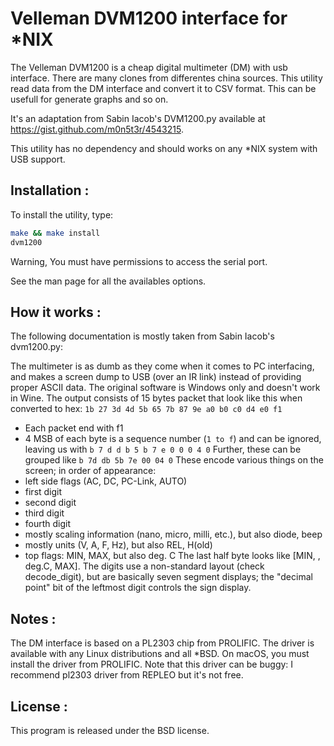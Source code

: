 # Velleman DVM1200 interface for *NIX

The Velleman DVM1200 is a cheap digital multimeter (DM) with usb interface. There are many clones from differentes china sources. This utility read data from the DM interface and convert it to CSV format. This can be usefull for generate graphs and so on.

It's an adaptation from Sabin Iacob's DVM1200.py available at https://gist.github.com/m0n5t3r/4543215. 

This utility has no dependency and should works on any *NIX system with USB support.

## Installation : 
To install the utility, type:
```sh
make && make install
dvm1200
```
Warning, You must have permissions to access the serial port.

See the man page for all the availables options.

## How it works :
The following documentation is mostly taken from Sabin Iacob's dvm1200.py:

The multimeter is as dumb as they come when it comes to PC interfacing, and makes a screen dump to USB (over an IR link) instead of providing proper ASCII data. The original software is Windows only and doesn't work in Wine.
The output consists of 15 bytes packet that look like this when converted to 
hex: `1b 27 3d 4d 5b 65 7b 87 9e a0 b0 c0 d4 e0 f1`
* Each packet end with f1
* 4 MSB of each byte is a sequence number (`1 to f`) and can be ignored, leaving us with
    `b 7 d d b 5 b 7 e 0 0 0 4 0`
Further, these can be grouped like
    `b 7d db 5b 7e 00 04 0`
These encode various things on the screen; in order of appearance:
* left side flags (AC, DC, PC-Link, AUTO)
* first digit
* second digit
* third digit
* fourth digit
* mostly scaling information (nano, micro, milli, etc.), but also diode, beep
* mostly units (V, A, F, Hz), but also REL, H(old)
* top flags: MIN, MAX, but also deg. C
The last half byte looks like [MIN, <no idea>, deg.C, MAX]. The digits use a
non-standard layout (check decode_digit), but are basically seven segment
displays; the "decimal point" bit of the leftmost digit controls the sign display.

## Notes :
The DM interface is based on a PL2303 chip from PROLIFIC. The driver is available with any Linux distributions and all *BSD.  On macOS, you must install the driver from PROLIFIC. Note that this driver can be buggy: I recommend pl2303 driver from REPLEO but it's not free.

## License :
This program is released under the BSD license.
